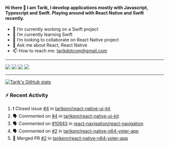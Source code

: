 #### Hi there 👋 I am Tarik, I develop applications mostly with Javascript, Typescript and Swift. Playing around with React Native and Swift recently.


- 🔭 I’m currently working on a Swift project
- 🌱 I’m currently learning Swift
- 👯 I’m looking to collaborate on React Native project
- 💬 Ask me about React, React Native
- 📫 How to reach me: tarikdotcom@gmail.com




---


<a target="_blank" href="https://www.linkedin.com/in/tarik-pinarci"><img src="https://img.shields.io/badge/-LinkedIn-0077B5?style=for-the-badge&logo=Linkedin&logoColor=white"></img></a>
<a target="_blank" href="mailto:tarikdotcom@gmail.com"><img src="https://img.shields.io/badge/-Gmail-D14836?style=for-the-badge&logo=Gmail&logoColor=white"></img></a>
<a target="_blank" href="https://medium.com/@tarikpnr"><img src="https://img.shields.io/badge/-Medium-12100E?style=for-the-badge&logo=Medium&logoColor=white"></img></a>
<a target="_blank" href="https://stackoverflow.com/users/9631529/tarik"><img src="https://img.shields.io/badge/-Stackoverflow-F48224?style=for-the-badge&logo=stack-overflow&logoColor=white"></img></a>

---

[![Tarik's GitHub stats](https://github-readme-stats-pi-sable.vercel.app/api?username=tarikpnr&show_icons=true&theme=radical)](https://github.com/tarikpnr/github-readme-stats)


### :zap: Recent Activity

<!--START_SECTION:activity-->
1. ❗️ Closed issue [#4](https://github.com/tarikpnr/react-native-ui-kit/issues/4) in [tarikpnr/react-native-ui-kit](https://github.com/tarikpnr/react-native-ui-kit)
2. 🗣 Commented on [#4](https://github.com/tarikpnr/react-native-ui-kit/issues/4) in [tarikpnr/react-native-ui-kit](https://github.com/tarikpnr/react-native-ui-kit)
3. 🗣 Commented on [#10943](https://github.com/react-navigation/react-navigation/issues/10943) in [react-navigation/react-navigation](https://github.com/react-navigation/react-navigation)
4. 🗣 Commented on [#2](https://github.com/tarikpnr/react-native-n64-voter-app/issues/2) in [tarikpnr/react-native-n64-voter-app](https://github.com/tarikpnr/react-native-n64-voter-app)
5. 🎉 Merged PR [#2](https://github.com/tarikpnr/react-native-n64-voter-app/pull/2) in [tarikpnr/react-native-n64-voter-app](https://github.com/tarikpnr/react-native-n64-voter-app)
<!--END_SECTION:activity-->







